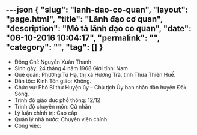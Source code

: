 ---json
{
    "slug": "lanh-dao-co-quan",
    "layout": "page.html",
    "title": "Lãnh đạo cơ quan",
    "description": "Mô tả lãnh đạo co quan",
    "date": "06-10-2016 10:04:17",
    "permalink": "",
    "category": "",
    "tag": []
}
---

- Đồng Chí: Nguyễn Xuân Thanh
- Sinh gày: 24 tháng 4 năm 1968  Giới tính: Nam
- Quê quán: Phường Tứ Hạ, thị xã Hương Trà, tỉnh Thừa Thiên Huế.
- Dân tộc: Kinh    Tôn giáo: Không.
- Chức vụ: Phó Bí thư Huyện ủy – Chủ tịch Ủy ban nhân dân huyện Đăk Song.
- Trình độ giáo dục phổ thông: 12/12
- Trình độ chuyên môn: Cử nhân
- Lý luận chính trị: Cao cấp 
- Quản lý nhà nước: Chuyên viên chính
- Công việc: